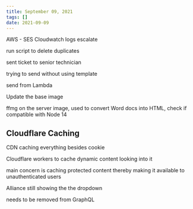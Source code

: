 ```yaml
---
title: September 09, 2021
tags: []
date: 2021-09-09
---
```


AWS - SES Cloudwatch logs
escalate

run script to delete duplicates

sent ticket to senior technician

trying to send without using template

send from Lambda

Update the base image

ffmg on the server image, used to convert Word docs into HTML, check if compatible with Node 14

## Cloudflare Caching

CDN caching everything besides cookie

Cloudflare workers to cache dynamic content looking into it

main concern is caching protected content thereby making it available to unauthenticated users

Alliance still showing the the dropdown

needs to be removed from GraphQL
